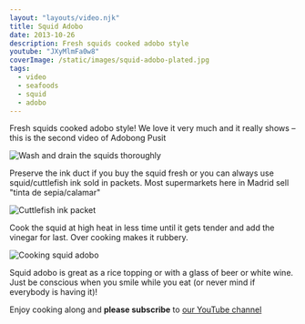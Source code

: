 ```yaml
---
layout: "layouts/video.njk"
title: Squid Adobo
date: 2013-10-26
description: Fresh squids cooked adobo style
youtube: "JXyMlmFa0w8"
coverImage: /static/images/squid-adobo-plated.jpg
tags:
  - video
  - seafoods
  - squid
  - adobo
---
```


Fresh squids cooked adobo style! We love it very much and it really shows – this is the second video of Adobong Pusit

![Wash and drain the squids thoroughly](/images/fresh-squids.jpg)

Preserve the ink duct if you buy the squid fresh or you can always use squid/cuttlefish ink sold in packets. Most supermarkets here in Madrid sell "tinta de sepia/calamar"

![Cuttlefish ink packet](/images/tinta-sepia-packet.jpg)

Cook the squid at high heat in less time until it gets tender and add the vinegar for last. Over cooking makes it rubbery.

![Cooking squid adobo](/images/squid-adobo-simmering.jpg)

Squid adobo is great as a rice topping or with a glass of beer or white wine. Just be conscious when you smile while you eat (or never mind if everybody is having it)!

Enjoy cooking along and **please subscribe** to [our YouTube channel](https://www.youtube.com/user/ulampinoy)


